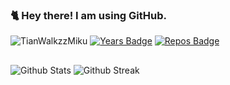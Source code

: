 ### 🐈 Hey there! I am using GitHub.

<a> <img src="https://komarev.com/ghpvc/?username=TianWalkzzMiku&style=flat-square" alt="TianWalkzzMiku" /> </a>
[![Years Badge](https://badges.pufler.dev/years/TianWalkzzMiku)](https://badges.pufler.dev)
[![Repos Badge](https://badges.pufler.dev/repos/TianWalkzzMiku)](https://badges.pufler.dev)

##

![Github Stats](https://github-readme-stats.vercel.app/api?username=TianWalkzzMiku&show_icons=true&count_private=true&hide_border=false&layout=compact&&theme=dark)
![Github Streak](https://github-readme-streak-stats.herokuapp.com/?user=WhysDev&show_icons=true&count_private=true&hide_border=false&layout=compact&&theme=dark)

